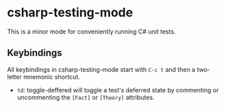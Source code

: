 # csharp-testing-mode

This is a minor mode for conveniently running C# unit tests.

## Keybindings

All keybindings in csharp-testing-mode start with `C-c t`
and then a two-letter mnemonic shortcut.

* `td`: toggle-deffered will toggle a test's deferred state by commenting or uncommenting
the `[Fact]` or `[Theory]` attributes.
